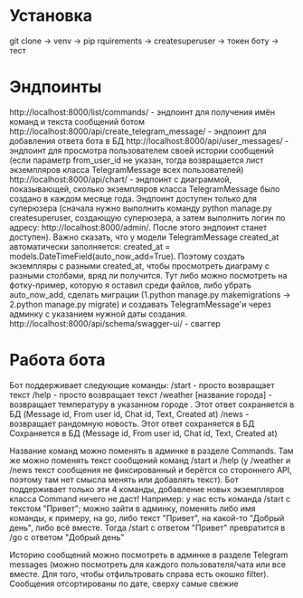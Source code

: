 # Установка
git clone -> venv -> pip rquirements -> createsuperuser -> токен боту -> тест

# Эндпоинты

http://localhost:8000/list/commands/ - эндпоинт для получения имён команд и текста сообщений ботом
http://localhost:8000/api/create_telegram_message/ - эндпоинт для добавления ответа бота в БД
http://localhost:8000/api/user_messages/ - эндпоинт для просмотра пользователем своей истории сообщений (если параметр from_user_id не указан, тогда возвращается лист экземпляров класса TelegramMessage всех пользователей)
http://localhost:8000/api/chart/ - эндпоинт с диаграммой, показывающей, сколько экземпляров класса TelegramMessage было создано в каждом месяце года. Эндпоинт доступен только для суперюзера (сначала нужно выполнить команду python manage.py createsuperuser, создающую суперюзера, а затем выполнить логин по адресу: http://localhost:8000/admin/. После этого эндпоинт станет доступен). Важно сказать, что у модели TelegramMessage created_at автоматически заполняется: created_at = models.DateTimeField(auto_now_add=True). Поэтому создать экземпляры с разными created_at, чтобы просмотреть диаграму с разными столбами, вряд ли получится. Тут либо можно посмотреть на фотку-пример, которую я оставил среди файлов, либо убрать auto_now_add, сделать миграции (1.python manage.py makemigrations -> 2.python manage.py migrate) и создавать TelegramMessage'и через админку с указанием нужной даты создания. 
http://localhost:8000/api/schema/swagger-ui/ - сваггер

# Работа бота

Бот поддерживает следующие команды:
/start - просто возвращает текст
/help -  просто возвращает текст
/weather [название города] - возвращает температуру в указанном городе . Этот ответ сохраняется в БД  (Message id, From user id, Chat id, Text, Created at)
/news - возвращает рандомную новость. Этот ответ сохраняется в БД Сохраняется в БД  (Message id, From user id, Chat id, Text, Created at)

Название команд можно поменять в админке в разделе Commands. Там же можно поменять текст сообщений команд /start и /help (у /weather и /news текст сообщения не фиксированный и берётся со стороннего API, поэтому там нет смысла менять или добавлять текст). Бот поддерживает только эти 4 команды, добавление новых экземпляров класса Command ничего не даст! 
Например: у нас есть команда /start с текстом "Привет"; можно зайти в админку, поменять либо имя команды, к примеру, на go, либо текст "Привет", на какой-то "Добрый день", либо всё вместе. Тогда /start с ответом "Привет" превратится в /go с ответом "Добрый день"

Историю сообщений можно посмотреть в админке в разделе Telegram messages (можно посмотреть для каждого пользователя/чата или все вместе. Для того, чтобы отфильтровать справа есть окошко filter). Сообщения отсортированы по дате, сверху самые свежие

